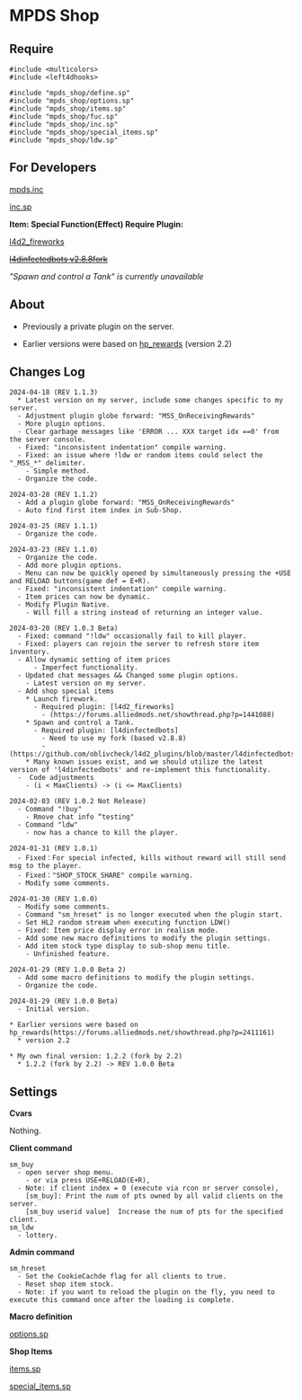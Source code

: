 # MPDS Shop

## Require
```
#include <multicolors>
#include <left4dhooks>

#include "mpds_shop/define.sp"
#include "mpds_shop/options.sp"
#include "mpds_shop/items.sp"
#include "mpds_shop/fuc.sp"
#include "mpds_shop/inc.sp"
#include "mpds_shop/special_items.sp"
#include "mpds_shop/ldw.sp"
```
## For Developers

[mpds.inc](https://github.com/oblivcheck/l4d2_plugins/blob/master/mpds_shop/scripting/include/mpds_shop.inc)

[inc.sp](https://github.com/oblivcheck/l4d2_plugins/blob/master/mpds_shop/scripting/mpds_shop/inc.sp)

**Item: Special Function(Effect) Require Plugin:**

[l4d2_fireworks](https://forums.alliedmods.net/showthread.php?p=1441088)

~~[l4dinfectedbots v2.8.8fork](https://github.com/oblivcheck/l4d2_plugins/blob/master/l4dinfectedbots)~~

*"Spawn and control a Tank" is currently unavailable*

## About
* Previously a private plugin on the server.

* Earlier versions were based on [hp_rewards](https://forums.alliedmods.net/showthread.php?p=2411161) (version 2.2)

## Changes Log
~~~
2024-04-18 (REV 1.1.3)
  * Latest version on my server, include some changes specific to my server.
  - Adjustment plugin globe forward: "MSS_OnReceivingRewards"
  - More plugin options.
  - Clear garbage messages like 'ERROR ... XXX target idx ==0' from the server console.
  - Fixed: "inconsistent indentation" compile warning.
  - Fixed: an issue where !ldw or random items could select the "_MSS_*" delimiter.
    - Simple method.
  - Organize the code.

2024-03-28 (REV 1.1.2)
  - Add a plugin globe forward: "MSS_OnReceivingRewards"
  - Auto find first item index in Sub-Shop.

2024-03-25 (REV 1.1.1)
  - Organize the code.

2024-03-23 (REV 1.1.0)
  - Organize the code.
  - Add more plugin options.
  - Menu can now be quickly opened by simultaneously pressing the +USE and RELOAD buttons(game def = E+R).
  - Fixed: "inconsistent indentation" compile warning.
  - Item prices can now be dynamic.
  - Modify Plugin Native.
    - Will fill a string instead of returning an integer value.

2024-03-20 (REV 1.0.3 Beta)
  - Fixed: command "!ldw" occasionally fail to kill player.
  - Fixed: players can rejoin the server to refresh store item inventory.
  - Allow dynamic setting of item prices
      - Imperfect functionality.
  - Updated chat messages && Changed some plugin options.
    - Latest version on my server.
  - Add shop special items
    * Launch firework.
      - Required plugin: [l4d2_fireworks]
        - (https://forums.alliedmods.net/showthread.php?p=1441088)
    * Spawn and control a Tank.
      - Required plugin: [l4dinfectedbots]
        - Need to use my fork (based v2.8.8)
        - (https://github.com/oblivcheck/l4d2_plugins/blob/master/l4dinfectedbots)
    * Many known issues exist, and we should utilize the latest version of 'l4dinfectedbots' and re-implement this functionality.
  -  Code adjustments
    - (i < MaxClients) -> (i <= MaxClients)

2024-02-03 (REV 1.0.2 Not Release)
  - Command "!buy"
    - Rmove chat info “testing"
  - Command "ldw"
    - now has a chance to kill the player.

2024-01-31 (REV 1.0.1)
  - Fixed：For special infected, kills without reward will still send msg to the player.
  - Fixed："SHOP_STOCK_SHARE" compile warning.
  - Modify some comments.

2024-01-30 (REV 1.0.0)
  - Modify some comments.
  - Command "sm_hreset" is no longer executed when the plugin start.
  - Set HL2 random stream when executing function LDW()
  - Fixed: Item price display error in realism mode.
  - Add some new macro definitions to modify the plugin settings.
  - Add item stock type display to sub-shop menu title.
    - Unfinished feature.

2024-01-29 (REV 1.0.0 Beta 2)
  - Add some macro definitions to modify the plugin settings.
  - Organize the code.

2024-01-29 (REV 1.0.0 Beta)
  - Initial version.

* Earlier versions were based on hp_rewards(https://forums.alliedmods.net/showthread.php?p=2411161)
  * version 2.2

* My own final version: 1.2.2 (fork by 2.2)
  * 1.2.2 (fork by 2.2) -> REV 1.0.0 Beta

~~~

## Settings
**Cvars**

Nothing.

**Client command**
~~~
sm_buy
  - open server shop menu.
    - or via press USE+RELOAD(E+R),
  - Note: if client index = 0 (execute via rcon or server console), 
	[sm_buy]: Print the num of pts owned by all valid clients on the server.
	[sm_buy userid value]  Increase the num of pts for the specified client.
sm_ldw
  - lottery.
~~~

**Admin command**
~~~
sm_hreset
  - Set the CookieCachde flag for all clients to true.
  - Reset shop item stock.
  - Note: if you want to reload the plugin on the fly, you need to execute this command once after the loading is complete.
~~~

**Macro definition**

[options.sp](https://github.com/oblivcheck/l4d2_plugins/blob/master/mpds_shop/scripting/mpds_shop/options.sp)

**Shop Items**

[items.sp](https://github.com/oblivcheck/l4d2_plugins/blob/master/mpds_shop/scripting/mpds_shop/items.sp)

[special_items.sp](https://github.com/oblivcheck/l4d2_plugins/blob/master/mpds_shop/scripting/mpds_shop/special_items.sp)
